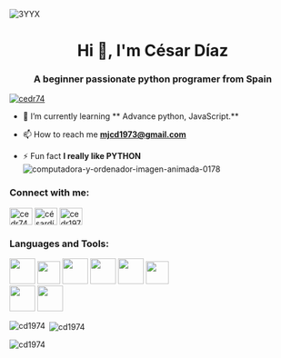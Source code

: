![3YYX](https://user-images.githubusercontent.com/113660331/199951491-148e5747-326d-46f2-b8b9-3b5f0960ab68.gif)




<h1 align="center">Hi 👋, I'm César Díaz</h1>
<h3 align="center">A beginner passionate python programer from Spain</h3>

<p align="left"> <a href="https://twitter.com/cedr74" target="blank"><img src="https://img.shields.io/twitter/follow/cedr74?logo=twitter&style=for-the-badge" alt="cedr74" /></a> </p>

- 🌱 I’m currently learning ** Advance python, JavaScript.**

- 📫 How to reach me **mjcd1973@gmail.com**

- ⚡ Fun fact **I really like PYTHON** ![computadora-y-ordenador-imagen-animada-0178](https://user-images.githubusercontent.com/113660331/199424730-7a76a681-e32b-407c-b3c7-5ffcb7de50e5.gif)


<h3 align="left">Connect with me:</h3>
<p align="left">
<a href="https://twitter.com/cedr74" target="blank"><img align="center" src="https://raw.githubusercontent.com/rahuldkjain/github-profile-readme-generator/master/src/images/icons/Social/twitter.svg" alt="cedr74" height="30" width="40" /></a>
<a href="https://linkedin.com/in/césardíaz" target="blank"><img align="center" src="https://raw.githubusercontent.com/rahuldkjain/github-profile-readme-generator/master/src/images/icons/Social/linked-in-alt.svg" alt="césardíaz" height="30" width="40" /></a>
<a href="https://instagram.com/cedr1974" target="blank"><img align="center" src="https://raw.githubusercontent.com/rahuldkjain/github-profile-readme-generator/master/src/images/icons/Social/instagram.svg" alt="cedr1974" height="30" width="40" /></a>
</p>

<h3 align="left">Languages and Tools:</h3>
<p align="left">
        <code><a href="https://www.python.org/" target="_blank"><img height="45" src="https://www.vectorlogo.zone/logos/python/python-ar21.svg"></a></code>
        <code><a href="https://www.javascript.com/" target="_blank"><img height="40" src="https://www.vectorlogo.zone/logos/javascript/javascript-horizontal.svg"></a></code>
        <code><a href="https://jupyter.org/" target="_blank"><img height="45" src="https://www.vectorlogo.zone/logos/jupyter/jupyter-ar21.svg"></a></code>
        <code><a href="https://numpy.org/" target="_blank"><img height="45" src="https://www.vectorlogo.zone/logos/numpy/numpy-ar21.svg"></a></code>
        <code><a href="https://pandas.pydata.org/" target="_blank"><img height="45" src="https://upload.wikimedia.org/wikipedia/commons/e/ed/Pandas_logo.svg"></a></code>
        <code><a href="https://www.php.net/manual/es/index.php" target="_blank"><img height="40" src="https://www.vectorlogo.zone/logos/php/php-horizontal.svg"></a></code><br>
        <code><a href="https://developer.mozilla.org/es/docs/Web/CSS" target="_blank"><img height="45" src="https://www.vectorlogo.zone/logos/w3_css/w3_css-ar21.svg"></a></code>
        <code><a href="https://developer.mozilla.org/es/docs/Learn/HTML/Introduction_to_HTML/Document_and_website_structure" target="_blank"><img height="45" src="https://www.vectorlogo.zone/logos/w3_html5/w3_html5-ar21.svg"></a></code>
</p>

<p><img align="left" src="https://github-readme-stats.vercel.app/api/top-langs?username=cd1974&show_icons=true&locale=en&layout=compact" alt="cd1974" /></p>

<p>&nbsp;<img align="center" src="https://github-readme-stats.vercel.app/api?username=cd1974&show_icons=true&locale=en" alt="cd1974" /></p>

<p><img align="center" src="https://github-readme-streak-stats.herokuapp.com/?user=cd1974&" alt="cd1974" /></p>

